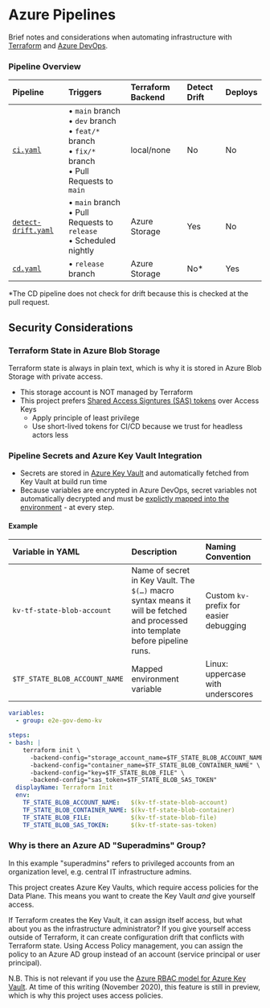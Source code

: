 # Azure Pipelines

Brief notes and considerations when automating infrastructure with [Terraform](https://terraform.io) and [Azure DevOps](https://azure.microsoft.com/en-us/services/devops/).

### Pipeline Overview

| Pipeline | Triggers | Terraform Backend | Detect Drift | Deploys |
|:--|:--|:--|:--|:--|
| [`ci.yaml`](./ci.yaml) | &bull; `main` branch<br>&bull; `dev` branch<br>&bull; `feat/*` branch<br>&bull; `fix/*` branch<br>&bull; Pull Requests to `main`  | local/none | No | No |
| [`detect-drift.yaml`](./detect-drift.yaml) | &bull; `main` branch<br>&bull; Pull Requests to `release`<br>&bull; Scheduled nightly | Azure Storage | Yes | No |
| [`cd.yaml`](./cd.yaml) | &bull; `release` branch | Azure Storage | No* | Yes  |

*The CD pipeline does not check for drift because this is checked at the pull request.

## Security Considerations

### Terraform State in Azure Blob Storage 

Terraform state is always in plain text, which is why it is stored in Azure Blob Storage with private access.

- This storage account is NOT managed by Terraform
- This project prefers [Shared Access Signtures (SAS) tokens](https://docs.microsoft.com/en-us/azure/storage/common/storage-sas-overview) over Access Keys
  - Apply principle of least privilege
  - Use short-lived tokens for CI/CD because we trust for headless actors less

### Pipeline Secrets and Azure Key Vault Integration

- Secrets are stored in [Azure Key Vault](https://docs.microsoft.com/en-us/azure/devops/pipelines/release/azure-key-vault?view=azure-devops) and automatically fetched from Key Vault at build run time
- Because variables are encrypted in Azure DevOps, secret variables not automatically decrypted and must be [explictly mapped into the environment](https://docs.microsoft.com/en-us/azure/devops/pipelines/process/variables?view=azure-devops&tabs=yaml%2Cbatch#secret-variables) - at every step.

#### Example

| Variable in YAML | Description | Naming Convention |
|:--|:--|:--|
| `kv-tf-state-blob-account` | Name of secret in Key Vault. The `$(…)` macro syntax means it will be fetched and processed into template before pipeline runs. | Custom  `kv-` prefix for easier debugging |
| `$TF_STATE_BLOB_ACCOUNT_NAME` | Mapped environment variable | Linux: uppercase with underscores |


```yaml
variables:
  - group: e2e-gov-demo-kv

steps:
- bash: |    
    terraform init \
      -backend-config="storage_account_name=$TF_STATE_BLOB_ACCOUNT_NAME" \
      -backend-config="container_name=$TF_STATE_BLOB_CONTAINER_NAME" \
      -backend-config="key=$TF_STATE_BLOB_FILE" \
      -backend-config="sas_token=$TF_STATE_BLOB_SAS_TOKEN"
  displayName: Terraform Init
  env:
    TF_STATE_BLOB_ACCOUNT_NAME:   $(kv-tf-state-blob-account)
    TF_STATE_BLOB_CONTAINER_NAME: $(kv-tf-state-blob-container)
    TF_STATE_BLOB_FILE:           $(kv-tf-state-blob-file)
    TF_STATE_BLOB_SAS_TOKEN:      $(kv-tf-state-sas-token)
```

### Why is there an Azure AD "Superadmins" Group? 

In this example "superadmins" refers to privileged accounts from an organization level, e.g. central IT infrastructure admins.

This project creates Azure Key Vaults, which require access policies for the Data Plane. This means you want to create the Key Vault _and_ give yourself access. 

If Terraform creates the Key Vault, it can assign itself access, but what about you as the infrastructure administrator? If you give yourself access outside of Terraform, it can create configuration drift that conflicts with Terraform state. Using Access Policy management, you can assign the policy to an Azure AD group instead of an account (service principal or user principal).

N.B. This is not relevant if you use the [Azure RBAC model for Azure Key Vault](https://docs.microsoft.com/en-us/azure/key-vault/general/rbac-guide). At time of this writing (November 2020), this feature is still in preview, which is why this project uses access policies.
